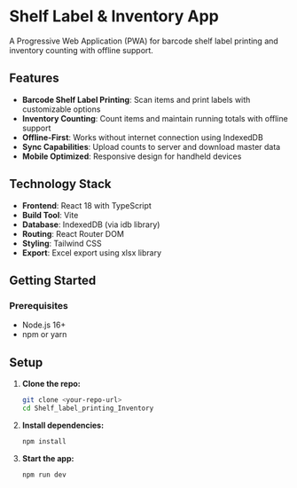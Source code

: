 # Shelf Label & Inventory App

A Progressive Web Application (PWA) for barcode shelf label printing and inventory counting with offline support.

## Features

- **Barcode Shelf Label Printing**: Scan items and print labels with customizable options
- **Inventory Counting**: Count items and maintain running totals with offline support
- **Offline-First**: Works without internet connection using IndexedDB
- **Sync Capabilities**: Upload counts to server and download master data
- **Mobile Optimized**: Responsive design for handheld devices

## Technology Stack

- **Frontend**: React 18 with TypeScript
- **Build Tool**: Vite
- **Database**: IndexedDB (via idb library)
- **Routing**: React Router DOM
- **Styling**: Tailwind CSS
- **Export**: Excel export using xlsx library

## Getting Started

### Prerequisites

- Node.js 16+ 
- npm or yarn

## Setup

1. **Clone the repo:**
   ```sh
   git clone <your-repo-url>
   cd Shelf_label_printing_Inventory
   ```

2. **Install dependencies:**
   ```sh
   npm install
   ```

3. **Start the app:**
   ```sh
   npm run dev
   ```
